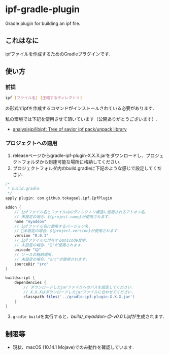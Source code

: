 # ipf-gradle-plugin
Gradle plugin for building an ipf file.

## これはなに
ipfファイルを作成するためのGradleプラグインです.

## 使い方

### 前提
```bash
ipf [ファイル名] [圧縮するディレクトリ]
```
の形式でipfを作成するコマンドがインストールされている必要があります.

私の環境では下記を使用させて頂いています（公開ありがとうございます）.
* [analysisjp/libipf: Tree of savior ipf pack/unpack library](https://github.com/analysisjp/libipf)

### プロジェクトへの適用

1. releaseページからgradle-ipf-plugin-X.X.X.jarをダウンロードし、プロジェクトフォルダから到達可能な場所に格納してください.
2. プロジェクトフォルダ内のbuild.gradleに下記のような感じで設定してください.
```gradle
/*
 * build.gradle
 */
apply plugin: com.github.tokageel.ipf.IpfPlugin

addon {
    // ipfファイル名とファイル内のディレクトリ構造に使用されるアドオン名.
    // 未設定の場合、${project.name}が使用されます.
    name "myaddon"
    // ipfファイル名に使用するバージョン名.
    // 未設定の場合、${project.version}が使用されます.
    version "0.0.1"
    // ipfファイルに付与するUnicode文字.
    // 未設定の場合、"🦎"が使用されます.
    unicode "😊"
    // ソースの格納場所.
    // 未設定の場合、"src"が使用されます.
    sourceDir "src"
}

buildscript {
    dependencies {
        // ダウンロードしたjarファイルへのパスを設定してください.
        // X.X.Xはダウンロードしたjarファイルに合わせてください.
        classpath files('../gradle-ipf-plugin-X.X.X.jar')
    }
}
```
3. `gradle build`を実行すると、*build/_myaddon-😊-v0.0.1.ipf*が生成されます.

## 制限等

* 現状、macOS (10.14.1 Mojave)でのみ動作を確認しています.
